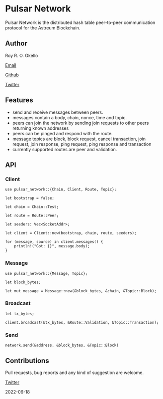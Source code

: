 # Pulsar Network

Pulsar Network is the distributed hash table peer-to-peer communication protocol for the Astreum Blockchain.

## Author

Roy R. O. Okello

[Email](mailto:0xR3y@protonmail.com)

[Github](https://github.com/0xR3y)

[Twitter](https://twitter.com/0xR3y)

## Features

- send and receive messages between peers.
- messages contain a body, chain, nonce, time and topic.
- peers can join the network by sending join requests to other peers returning known addresses
- peers can be pinged and respond with the route.
- message topics are block, block request, cancel transaction, join request, join response, ping request, ping response and transaction
- currently supported routes are peer and validation.

## API

### Client

```text
use pulsar_network::{Chain, Client, Route, Topic};

let bootstrap = false;

let chain = Chain::Test;

let route = Route::Peer;

let seeders: Vec<SocketAddr>;

let client = Client::new(bootstrap, chain, route, seeders);

for (message, source) in client.messages() {
    println!("Got: {}", message.body);
}
```

### Message

```text
use pulsar_network::{Message, Topic};

let block_bytes;

let mut message = Message::new(&block_bytes, &chain, &Topic::Block);
```

### Broadcast

```text
let tx_bytes;

client.broadcast(&tx_bytes, &Route::Validation, &Topic::Transaction);
```

### Send

```text
network.send(&address, &block_bytes, &Topic::Block)
```

## Contributions

Pull requests, bug reports and any kind of suggestion are welcome.

[Twitter](https://twitter.com/StelarLabs)

2022-06-18
